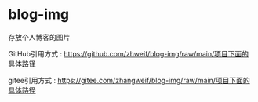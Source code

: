 # blog-img
存放个人博客的图片

GitHub引用方式 : https://github.com/zhweif/blog-img/raw/main/项目下面的具体路径

gitee引用方式 : https://gitee.com/zhangweif/blog-img/raw/main/项目下面的具体路径
